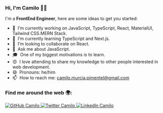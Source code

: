 ### Hi, I'm Camilo 👋🏽

I'm a **FrontEnd Engineer**, here are some ideas to get you started:

- 🔭 &nbsp;I’m currently working on JavaScript, TypeScript, React, MaterialUI, Tailwind CSS.MERN Stack.
- 🌱 &nbsp;I’m currently learning TypeScript and Next.js.
- 👯 &nbsp;I’m looking to collaborate on React.
- 💬 &nbsp;Ask me about JavaScript.
- 🎓 &nbsp;One of my biggest motivations is to learn.
- 😍 &nbsp;I love attending to share my knowledge to other people interested in web development.
- 😄 &nbsp;Pronouns: he/him
- 📫 &nbsp;How to reach me: camilo.murcia.pimentel@gmail.com

### Find me around the web 🌍:

<p align="left">
    <a href="https://github.com/jcmurciap">
        <img src="https://github.com/jcmurciap" alt="GitHub Camilo">
    </a>
    <a href="https://twitter.com/jc_murcia">
        <img src="https://img.shields.io/twitter/follow/miguelortizdev?label=Twitter&style=social" alt="Twitter Camilo">
    </a>
    <a href="https://www.linkedin.com/in/juan-murcia-p-91b033208/">
        <img src="https://img.shields.io/badge/LinkedIn--_.svg?style=social&logo=linkedin" alt="LinkedIn Camilo">
    </a>
</p>
